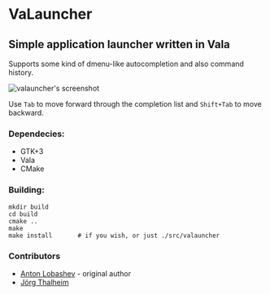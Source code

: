 VaLauncher
==========

Simple application launcher written in Vala
-------------------------------------------

Supports some kind of dmenu-like autocompletion and also command history.

![valauncher's screenshot](http://i.imgur.com/SQdQQ.png "Screenshot")

Use `Tab` to move forward through the completion list and `Shift+Tab` to move backward.

### Dependecies:

* GTK+3
* Vala
* CMake

### Building:

	mkdir build
	cd build
	cmake ..
	make
	make install       # if you wish, or just ./src/valauncher

### Contributors

* [Anton Lobashev](https://github.com/soulthreads) - original author
* [Jörg Thalheim](https://github.com/Mic92)
